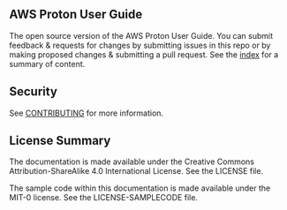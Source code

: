 ## AWS Proton User Guide

The open source version of the AWS Proton User Guide. You can submit feedback & requests for changes by submitting issues in this repo or by making proposed changes & submitting a pull request. See the [index](doc_source/index.md) for a summary of content.

## Security

See [CONTRIBUTING](CONTRIBUTING.md#security-issue-notifications) for more information.

## License Summary

The documentation is made available under the Creative Commons Attribution-ShareAlike 4.0 International License. See the LICENSE file.

The sample code within this documentation is made available under the MIT-0 license. See the LICENSE-SAMPLECODE file.
